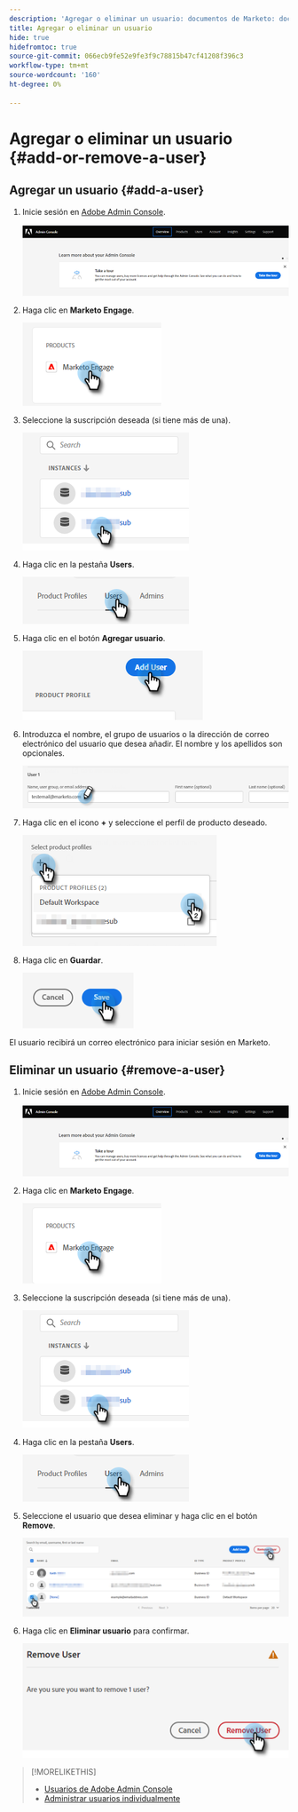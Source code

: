 ```yaml
---
description: 'Agregar o eliminar un usuario: documentos de Marketo: documentación del producto'
title: Agregar o eliminar un usuario
hide: true
hidefromtoc: true
source-git-commit: 066ecb9fe52e9fe3f9c78815b47cf41208f396c3
workflow-type: tm+mt
source-wordcount: '160'
ht-degree: 0%

---
```


# Agregar o eliminar un usuario {#add-or-remove-a-user}

## Agregar un usuario {#add-a-user}

1. Inicie sesión en [Adobe Admin Console](https://adminconsole.adobe.com/).

   ![](assets/add-or-remove-a-user-1.png)

1. Haga clic en **Marketo Engage**.

   ![](assets/add-or-remove-a-user-2.png)

1. Seleccione la suscripción deseada (si tiene más de una).

   ![](assets/add-or-remove-a-user-3.png)

1. Haga clic en la pestaña **Users**.

   ![](assets/add-or-remove-a-user-4.png)

1. Haga clic en el botón **Agregar usuario**.

   ![](assets/add-or-remove-a-user-5.png)

1. Introduzca el nombre, el grupo de usuarios o la dirección de correo electrónico del usuario que desea añadir. El nombre y los apellidos son opcionales.

   ![](assets/add-or-remove-a-user-6.png)

1. Haga clic en el icono **+** y seleccione el perfil de producto deseado.

   ![](assets/add-or-remove-a-user-7.png)

1. Haga clic en **Guardar**.

   ![](assets/add-or-remove-a-user-8.png)

El usuario recibirá un correo electrónico para iniciar sesión en Marketo.

## Eliminar un usuario {#remove-a-user}

1. Inicie sesión en [Adobe Admin Console](https://adminconsole.adobe.com/).

   ![](assets/add-or-remove-a-user-9.png)

1. Haga clic en **Marketo Engage**.

   ![](assets/add-or-remove-a-user-10.png)

1. Seleccione la suscripción deseada (si tiene más de una).

   ![](assets/add-or-remove-a-user-11.png)

1. Haga clic en la pestaña **Users**.

   ![](assets/add-or-remove-a-user-12.png)

1. Seleccione el usuario que desea eliminar y haga clic en el botón **Remove**.

   ![](assets/add-or-remove-a-user-13.png)

1. Haga clic en **Eliminar usuario** para confirmar.

   ![](assets/add-or-remove-a-user-14.png)

>[!MORELIKETHIS]
>
>* [Usuarios de Adobe Admin Console](https://helpx.adobe.com/enterprise/using/users.html)
>* [Administrar usuarios individualmente](https://helpx.adobe.com/enterprise/using/manage-users-individually.html)

